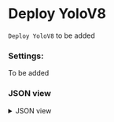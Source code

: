 # Deploy YoloV8

`Deploy YoloV8` to be added

### Settings:

To be added

### JSON view

<details>
  <summary>JSON view</summary>
<pre>
  {}
</pre>
</details>
